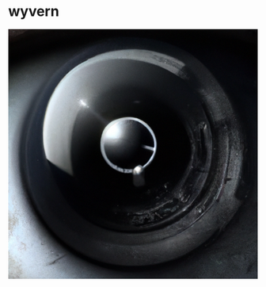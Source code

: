 # wyvern
![The Wyvern Logo - an all seeing eye with a satalite orbiting in the background](https://github.com/kittymagician/wyvern/raw/main/wyvern.png)
